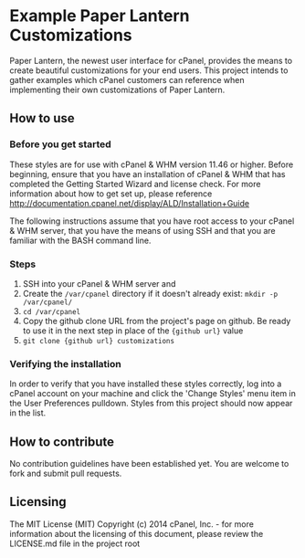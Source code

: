# Example Paper Lantern Customizations

Paper Lantern, the newest user interface for cPanel, provides the means to create beautiful customizations for your end users. This project intends to gather examples which cPanel customers can reference when implementing their own customizations of Paper Lantern.

## How to use

### Before you get started

These styles are for use with cPanel & WHM version 11.46 or higher. Before beginning, ensure that you have an installation of cPanel & WHM that has completed the Getting Started Wizard and license check. For more information about how to get set up, please reference http://documentation.cpanel.net/display/ALD/Installation+Guide

The following instructions assume that you have root access to your cPanel & WHM server, that you have the means of using SSH and that you are familiar with the BASH command line.

### Steps
1. SSH into your cPanel & WHM server and 
2. Create the ``/var/cpanel`` directory if it doesn't already exist: ``mkdir -p /var/cpanel/`` 
3. ``cd /var/cpanel``
4. Copy the github clone URL from the project's page on github. Be ready to use it in the next step in place of the ``{github url}`` value
5. ``git clone {github url} customizations``

### Verifying the installation
In order to verify that you have installed these styles correctly, log into a cPanel account on your machine and click the 'Change Styles' menu item in the User Preferences pulldown.  Styles from this project should now appear in the list.

## How to contribute

No contribution guidelines have been established yet. You are welcome to fork and submit pull requests.

## Licensing

The MIT License (MIT) Copyright (c) 2014 cPanel, Inc. - for more information about the licensing of this document, please review the LICENSE.md file in the project root
